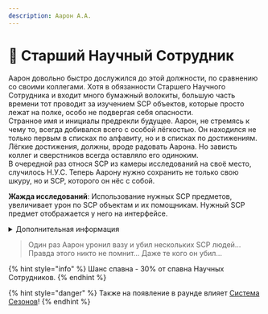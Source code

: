 ```yaml
---
description: Аарон А.А.
---
```


# 🧐 Старший Научный Сотрудник

Аарон довольно быстро дослужился до этой должности, по сравнению со своими коллегами. Хотя в обязанности Старшего Научного Сотрудника и входит много бумажный волокиты, большую часть времени тот проводит за изучением SCP объектов, которые просто лежат на полке, особо не подвергая себя опасности.\
Странное имя и инициалы предрекли будущее. Аарон, не стремясь к чему то, всегда добивался всего с особой лёгкостью. Он находился не только первым в списках по алфавиту, но и в списках по достижениям. Лёгкие достижения, должны, вроде радовать Аарона. Но зависть коллег и сверстников всегда оставляло его одиноким.\
В очередной раз относя SCP из камеры исследований на своё место, случилось Н.У.С. Теперь Аарону нужно сохранить не только свою шкуру, но и SCP, которого он нёс с собой.

**Жажда исследований**: Использование нужных SCP предметов, увеличивает урон по SCP объектам и их помощникам. Нужный SCP предмет отображается у него на интерфейсе.

<details>

<summary>Дополнительная информация</summary>

* **Класс**: Научный Сотрудник
* **Оружие**: Отсутствует
* **Уровень доступа**: Карта Старшего Научного Сотрудника
* **Броня**: Отсутствует
* **Особое снаряжение**: Случайный SCP предмет

</details>

> Один раз Аарон уронил вазу и убил нескольких SCP людей… Правда этого никто не помнит… Даже те кого он убил…

{% hint style="info" %}
Шанс спавна - 30% от спавна Научных Сотрудников.
{% endhint %}

{% hint style="danger" %}
Также на появление в раунде влияет [Система Сезонов](../../server-systems/seasons-system.md)!
{% endhint %}
